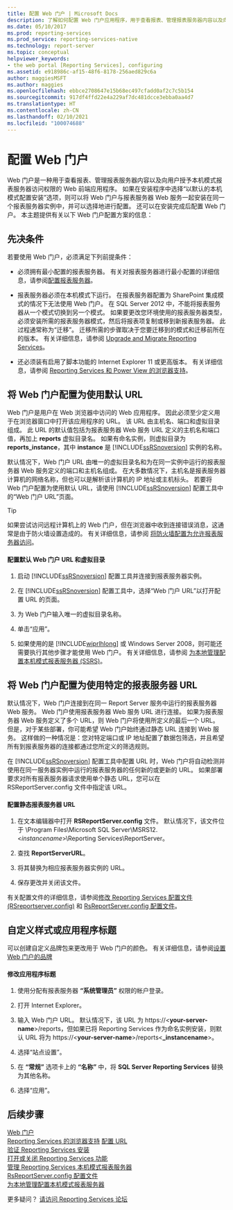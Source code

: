 ```yaml
---
title: 配置 Web 门户 | Microsoft Docs
description: 了解如何配置 Web 门户应用程序，用于查看报表、管理报表服务器内容以及向用户授予本机模式报表服务器的访问权限。
ms.date: 05/10/2017
ms.prod: reporting-services
ms.prod_service: reporting-services-native
ms.technology: report-server
ms.topic: conceptual
helpviewer_keywords:
- the web portal [Reporting Services], configuring
ms.assetid: e918986c-af15-48f6-8178-256aed829c6a
author: maggiesMSFT
ms.author: maggies
ms.openlocfilehash: ebbce2708647e15b68ec497cfadd0af2c7c5b154
ms.sourcegitcommit: 917df4ffd22e4a229af7dc481dcce3ebba0aa4d7
ms.translationtype: HT
ms.contentlocale: zh-CN
ms.lasthandoff: 02/10/2021
ms.locfileid: "100074688"
---
```

# <a name="configure-the-web-portal"></a>配置 Web 门户

Web 门户是一种用于查看报表、管理报表服务器内容以及向用户授予本机模式报表服务器访问权限的 Web 前端应用程序。 如果在安装程序中选择“以默认的本机模式配置安装”选项，则可以将 Web 门户与报表服务器 Web 服务一起安装在同一个报表服务器实例中，并可以选择地进行配置。 还可以在安装完成后配置 Web 门户。 本主题提供有关以下 Web 门户配置方案的信息：

## <a name="prerequisites"></a>先决条件

若要使用 Web 门户，必须满足下列前提条件：

- 必须拥有最小配置的报表服务器。 有关对报表服务器进行最小配置的详细信息，请参阅[配置报表服务器](../../reporting-services/report-server/configure-a-report-server-reporting-services-native-mode.md)。

- 报表服务器必须在本机模式下运行。 在报表服务器配置为 SharePoint 集成模式的情况下无法使用 Web 门户。 在 SQL Server 2012 中，不能将报表服务器从一个模式切换到另一个模式。 如果要更改您环境使用的报表服务器类型，必须安装所需的报表服务器模式，然后将报表项复制或移到新报表服务器。 此过程通常称为“迁移”。 迁移所需的步骤取决于您要迁移到的模式和迁移前所在的版本。 有关详细信息，请参阅 [Upgrade and Migrate Reporting Services](../../reporting-services/install-windows/upgrade-and-migrate-reporting-services.md)。

- 还必须装有启用了脚本功能的 Internet Explorer 11 或更高版本。 有关详细信息，请参阅 [Reporting Services 和 Power View 的浏览器支持](../../reporting-services/browser-support-for-reporting-services-and-power-view.md)。

## <a name="configure-the-web-portal-to-use-the-default-url"></a>将 Web 门户配置为使用默认 URL

Web 门户是用户在 Web 浏览器中访问的 Web 应用程序。 因此必须至少定义用于在浏览器窗口中打开该应用程序的 URL。 该 URL 由主机名、端口和虚拟目录组成。 此 URL 的默认值包括为报表服务器 Web 服务 URL 定义的主机名和端口值，再加上 **reports** 虚拟目录名。 如果有命名实例，则虚拟目录为 **reports_instance**，其中 **instance** 是 [!INCLUDE[ssRSnoversion](../../includes/ssrsnoversion-md.md)] 实例的名称。

默认情况下，Web 门户 URL 由唯一的虚拟目录名和为在同一实例中运行的报表服务器 Web 服务定义的端口和主机名组成。 在大多数情况下，主机名是报表服务器计算机的网络名称，但也可以是解析该计算机的 IP 地址或主机标头。 若要将 Web 门户配置为使用默认 URL，请使用 [!INCLUDE[ssRSnoversion](../../includes/ssrsnoversion-md.md)] 配置工具中的“Web 门户 URL”页面。

> [!TIP]
> 如果尝试访问远程计算机上的 Web 门户，但在浏览器中收到连接错误消息，这通常是由于防火墙设置造成的。 有关详细信息，请参阅 [将防火墙配置为允许报表服务器访问](../../reporting-services/report-server/configure-a-firewall-for-report-server-access.md)。

#### <a name="to-configure-the-default-the-web-portal-url-and-virtual-directory"></a>配置默认 Web 门户 URL 和虚拟目录

1. 启动 [!INCLUDE[ssRSnoversion](../../includes/ssrsnoversion-md.md)] 配置工具并连接到报表服务器实例。

2. 在 [!INCLUDE[ssRSnoversion](../../includes/ssrsnoversion-md.md)] 配置工具中，选择“Web 门户 URL”以打开配置 URL 的页面。

3. 为 Web 门户输入唯一的虚拟目录名称。

4. 单击“应用”。

5. 如果使用的是 [!INCLUDE[wiprlhlong](../../includes/wiprlhlong-md.md)] 或 Windows Server 2008，则可能还需要执行其他步骤才能使用 Web 门户。 有关详细信息，请参阅 [为本地管理配置本机模式报表服务器 (SSRS)](../../reporting-services/report-server/configure-a-native-mode-report-server-for-local-administration-ssrs.md)。

## <a name="configure-the-web-portal-to-use-a-specific-report-server-url"></a>将 Web 门户配置为使用特定的报表服务器 URL

默认情况下，Web 门户连接到在同一 Report Server 服务中运行的报表服务器 Web 服务。 Web 门户使用报表服务器 Web 服务 URL 进行连接。 如果为报表服务器 Web 服务定义了多个 URL，则 Web 门户将使用所定义的最后一个 URL。 但是，对于某些部署，你可能希望 Web 门户始终通过静态 URL 连接到 Web 服务。 这样做的一种情况是：您对特定端口或 IP 地址配置了数据包筛选，并且希望所有到报表服务器的连接都通过您所定义的筛选规则。

在 [!INCLUDE[ssRSnoversion](../../includes/ssrsnoversion-md.md)] 配置工具中配置 URL 时，Web 门户将自动检测并使用在同一服务器实例中运行的报表服务器的任何新的或更新的 URL。 如果部署要求对所有报表服务器请求使用单个静态 URL，您可以在 RSReportServer.config 文件中指定该 URL。

#### <a name="to-configure-a-static-report-server-url"></a>配置静态报表服务器 URL

1. 在文本编辑器中打开 **RSReportServer.config** 文件。 默认情况下，该文件位于 \Program Files\Microsoft SQL Server\MSRS12.\<*instancename*>\Reporting Services\ReportServer。  

2. 查找 **ReportServerURL**。

3. 将其替换为相应报表服务器实例的 URL。

4. 保存更改并关闭该文件。

有关配置文件的详细信息，请参阅[修改 Reporting Services 配置文件 (RSreportserver.config)](../../reporting-services/report-server/modify-a-reporting-services-configuration-file-rsreportserver-config.md) 和 [RsReportServer.config 配置文件](../../reporting-services/report-server/rsreportserver-config-configuration-file.md)。

## <a name="customize-styles-or-application-title"></a>自定义样式或应用程序标题

可以创建自定义品牌包来更改用于 Web 门户的颜色。 有关详细信息，请参阅[设置 Web 门户的品牌](../branding-the-web-portal.md)

#### <a name="to-modify-application-title"></a>修改应用程序标题

1. 使用分配有报表服务器 **“系统管理员”** 权限的帐户登录。

2. 打开 Internet Explorer。

3. 输入 Web 门户 URL。 默认情况下，该 URL 为 https://\<**your-server-name**>/reports，但如果已将 Reporting Services 作为命名实例安装，则默认 URL 将为 https://\<**your-server-name**>/reports\<**_instancename**>。

4. 选择“站点设置”。 

5. 在 **“常规”** 选项卡上的 **“名称”** 中，将 **SQL Server Reporting Services** 替换为其他名称。

6. 选择“应用”。

## <a name="next-steps"></a>后续步骤

[Web 门户](../../reporting-services/web-portal-ssrs-native-mode.md)  
[Reporting Services 的浏览器支持](../../reporting-services/browser-support-for-reporting-services-and-power-view.md)
[配置 URL](../../reporting-services/install-windows/configure-a-url-ssrs-configuration-manager.md)   
[验证 Reporting Services 安装](../../reporting-services/install-windows/verify-a-reporting-services-installation.md)   
[打开或关闭 Reporting Services 功能](../../reporting-services/report-server/turn-reporting-services-features-on-or-off.md)   
[管理 Reporting Services 本机模式报表服务器](../../reporting-services/report-server/manage-a-reporting-services-native-mode-report-server.md)   
[RsReportServer.config 配置文件](../../reporting-services/report-server/rsreportserver-config-configuration-file.md)   
[为本地管理配置本机模式报表服务器](../../reporting-services/report-server/configure-a-native-mode-report-server-for-local-administration-ssrs.md)

 更多疑问？ [请访问 Reporting Services 论坛](https://go.microsoft.com/fwlink/?LinkId=620231)
